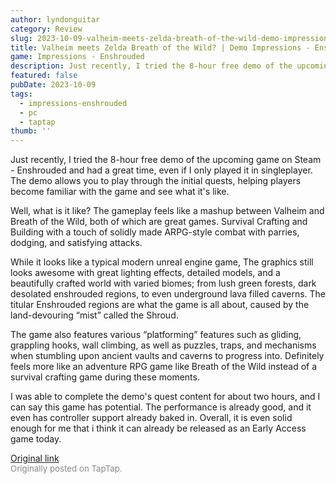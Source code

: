 ```yaml
---
author: lyndonguitar
category: Review
slug: 2023-10-09-valheim-meets-zelda-breath-of-the-wild-demo-impressions-enshrouded
title: Valheim meets Zelda Breath of the Wild? | Demo Impressions - Enshrouded
game: Impressions - Enshrouded
description: Just recently, I tried the 8-hour free demo of the upcoming game on Steam - Enshrouded and had a great time, even if I only played it in singleplayer. The demo allows you to play through the initial quests, helping players become familiar with the game and see what it's like.
featured: false
pubDate: 2023-10-09
tags:
  - impressions-enshrouded
  - pc
  - taptap
thumb: ''
---
```


Just recently, I tried the 8-hour free demo of the upcoming game on Steam - Enshrouded and had a great time, even if I only played it in singleplayer. The demo allows you to play through the initial quests, helping players become familiar with the game and see what it's like.

Well, what is it like?
The gameplay feels like a mashup between Valheim and Breath of the Wild, both of which are great games. Survival Crafting and Building with a touch of solidly made ARPG-style combat with parries, dodging, and satisfying attacks.

While it looks like a typical modern unreal engine game, The graphics still looks awesome with great lighting effects, detailed models, and a beautifully crafted world with varied biomes; from lush green forests, dark desolated enshrouded regions, to even underground lava filled caverns. The titular Enshrouded regions are what the game is all about, caused by the land-devouring “mist” called the Shroud.

The game also features various “platforming” features such as gliding, grappling hooks, wall climbing, as well as puzzles, traps, and mechanisms when stumbling upon ancient vaults and caverns to progress into. Definitely feels more like an adventure RPG game like Breath of the Wild instead of a survival crafting game during these moments.

I was able to complete the demo's quest content for about two hours, and I can say this game has potential. The performance is already good, and it even has controller support already baked in. Overall, it is even solid enough for me that i think it can already be released as an Early Access game today.

[Original link](https://www.taptap.io/post/6407368)<br><span style="font-size: 0.95em; color: #888;">Originally posted on TapTap.</span>